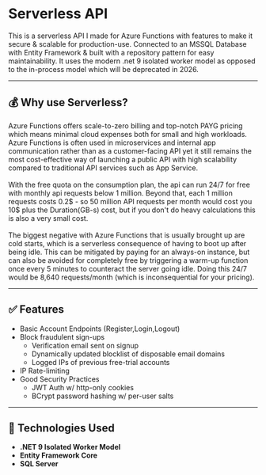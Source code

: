 # Serverless API

This is a serverless API I made for Azure Functions with features to make it secure & scalable for production-use. Connected to an MSSQL Database with Entity Framework & built with a repository pattern for easy maintainability. It uses the modern .net 9 isolated worker model as opposed to the in-process model which will be deprecated in 2026.

---

## 💰 Why use Serverless?
Azure Functions offers scale-to-zero billing and top-notch PAYG pricing which means minimal cloud expenses both for small and high workloads. Azure Functions is often used in microservices and internal app communication rather than as a customer-facing API yet it still remains the most cost-effective way of launching a public API with high scalability compared to traditional API services such as App Service.
<br><br>
With the free quota on the consumption plan, the api can run 24/7 for free with monthly api requests below 1 million.
Beyond that, each 1 million requests costs 0.2$ - so 50 million API requests per month would cost you 10$ plus the Duration(GB-s) cost, but if you don't do heavy calculations this is also a very small cost.
<br><br>
The biggest negative with Azure Functions that is usually brought up are cold starts, which is a serverless consequence of having to boot up after being idle. This can be mitigated by paying for an always-on instance, but can also be avoided for completely free by triggering a warm-up function once every 5 minutes to counteract the server going idle. Doing this 24/7 would be 8,640 requests/month (which is inconsequential for your pricing).

---

## ✅ Features

- Basic Account Endpoints (Register,Login,Logout)
- Block fraudulent sign-ups
  * Verification email sent on signup
  * Dynamically updated blocklist of disposable email domains
  * Logged IPs of previous free-trial accounts
- IP Rate-limiting
- Good Security Practices
  * JWT Auth w/ http-only cookies
  * BCrypt password hashing w/ per-user salts

---

## 🧰 Technologies Used

- **.NET 9 Isolated Worker Model**
- **Entity Framework Core**
- **SQL Server**
